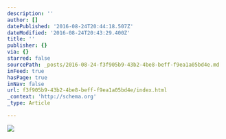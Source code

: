 ```yaml
---
description: ''
author: []
datePublished: '2016-08-24T20:44:18.507Z'
dateModified: '2016-08-24T20:43:29.400Z'
title: ''
publisher: {}
via: {}
starred: false
sourcePath: _posts/2016-08-24-f3f905b9-43b2-4be8-beff-f9ea1a05bd4e.md
inFeed: true
hasPage: true
inNav: false
url: f3f905b9-43b2-4be8-beff-f9ea1a05bd4e/index.html
_context: 'http://schema.org'
_type: Article

---
```

![](https://the-grid-user-content.s3-us-west-2.amazonaws.com/57a0a544-1749-4a26-b9c7-14d1c31a0698.jpg)